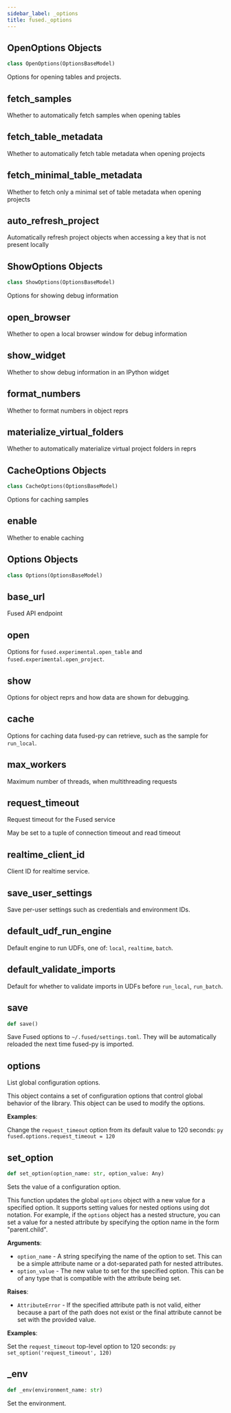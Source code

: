 ```yaml
---
sidebar_label: _options
title: fused._options
---
```


## OpenOptions Objects

```python showLineNumbers
class OpenOptions(OptionsBaseModel)
```

Options for opening tables and projects.

## fetch\_samples

Whether to automatically fetch samples when opening tables

## fetch\_table\_metadata

Whether to automatically fetch table metadata when opening projects

## fetch\_minimal\_table\_metadata

Whether to fetch only a minimal set of table metadata when opening projects

## auto\_refresh\_project

Automatically refresh project objects when accessing a key that is not present locally

## ShowOptions Objects

```python showLineNumbers
class ShowOptions(OptionsBaseModel)
```

Options for showing debug information

## open\_browser

Whether to open a local browser window for debug information

## show\_widget

Whether to show debug information in an IPython widget

## format\_numbers

Whether to format numbers in object reprs

## materialize\_virtual\_folders

Whether to automatically materialize virtual project folders in reprs

## CacheOptions Objects

```python showLineNumbers
class CacheOptions(OptionsBaseModel)
```

Options for caching samples

## enable

Whether to enable caching

## Options Objects

```python showLineNumbers
class Options(OptionsBaseModel)
```

## base\_url

Fused API endpoint

## open

Options for `fused.experimental.open_table` and `fused.experimental.open_project`.

## show

Options for object reprs and how data are shown for debugging.

## cache

Options for caching data fused-py can retrieve, such as
the sample for `run_local`.

## max\_workers

Maximum number of threads, when multithreading requests

## request\_timeout

Request timeout for the Fused service

May be set to a tuple of connection timeout and read timeout

## realtime\_client\_id

Client ID for realtime service.

## save\_user\_settings

Save per-user settings such as credentials and environment IDs.

## default\_udf\_run\_engine

Default engine to run UDFs, one of: `local`, `realtime`, `batch`.

## default\_validate\_imports

Default for whether to validate imports in UDFs before `run_local`,
`run_batch`.

## save

```python showLineNumbers
def save()
```

Save Fused options to `~/.fused/settings.toml`. They will be automatically
reloaded the next time fused-py is imported.

## options

List global configuration options.

This object contains a set of configuration options that control global behavior of the library. This object can be used to modify the options.

**Examples**:

  Change the `request_timeout` option from its default value to 120 seconds:
    ```py
    fused.options.request_timeout = 120
    ```

## set\_option

```python showLineNumbers
def set_option(option_name: str, option_value: Any)
```

Sets the value of a configuration option.

This function updates the global `options` object with a new value for a specified option.
It supports setting values for nested options using dot notation. For example, if the
`options` object has a nested structure, you can set a value for a nested attribute
by specifying the option name in the form "parent.child".

**Arguments**:

- `option_name` - A string specifying the name of the option to set. This can be a simple
  attribute name or a dot-separated path for nested attributes.
- `option_value` - The new value to set for the specified option. This can be of any type
  that is compatible with the attribute being set.


**Raises**:

- `AttributeError` - If the specified attribute path is not valid, either because a part
  of the path does not exist or the final attribute cannot be set with
  the provided value.


**Examples**:

  Set the `request_timeout` top-level option to 120 seconds:
    ```py
    set_option('request_timeout', 120)
    ```

## \_env

```python showLineNumbers
def _env(environment_name: str)
```

Set the environment.
